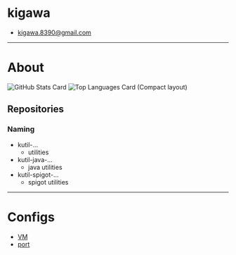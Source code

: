 # kigawa

* kigawa.8390@gmail.com

***

# About

![GitHub Stats Card](https://github-readme-stats.vercel.app/api?username=kigawa01)
![Top Languages Card (Compact layout)](https://github-readme-stats.vercel.app/api/top-langs/?username=kigawa01&layout=compact)

## Repositories

### Naming

* kutil-...
    * utilities
* kutil-java-...
    * java utilities
* kutil-spigot-...
    * spigot utilities

***

# Configs

* [VM](vmConfig.png)
* [port](portConfig.png)
